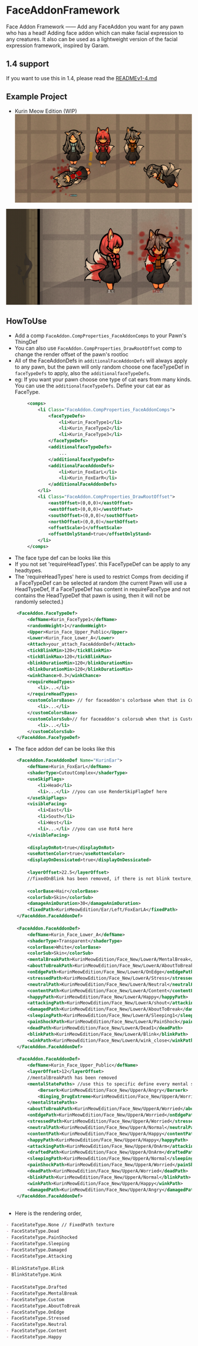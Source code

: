 # FaceAddonFramework
Face Addon Framework —— Add any FaceAddon you want for any pawn who has a head!
Adding face addon which can make facial expression to any creatures. It also can be used as a lightweight version of the facial expression framework, inspired by Garam.

## 1.4 support
If you want to use this in 1.4, please read the [READMEv1-4.md](./1.4/READMEv1-4.md)

## Example Project
- Kurin Meow Edition (WIP)
![Face expression and FaceAddon fox ears](./About/kurinFaceAddon.png "Face expression and FaceAddon fox ears")

![Face animation](./About/face_animation.gif "Face animation")

## HowToUse
- Add a comp `FaceAddon.CompProperties_FaceAddonComps` to your Pawn's ThingDef
- You can also use `FaceAddon.CompProperties_DrawRootOffset` comp to change the render offset of the pawn's rootloc
- All of the FaceAddonDefs in `additionalFaceAddonDefs` will always apply to any pawn, but the pawn will only random choose one faceTypeDef in `faceTypeDefs` to apply, also the `additionalfaceTypeDefs`. 
- eg: If you want your pawn choose one type of cat ears from many kinds. You can use the `additionalfaceTypeDefs`. Define your cat ear as FaceType.
```xml
		<comps>
			<li Class="FaceAddon.CompProperties_FaceAddonComps">
				<faceTypeDefs>
					<li>Kurin_FaceType1</li>
					<li>Kurin_FaceType2</li>
					<li>Kurin_FaceType3</li>
				</faceTypeDefs>
				<additionalfaceTypeDefs>
					...
				</additionalfaceTypeDefs>
				<additionalFaceAddonDefs>
					<li>Kurin_FoxEarL</li>
					<li>Kurin_FoxEarR</li>
				</additionalFaceAddonDefs>
			</li>
			<li Class="FaceAddon.CompProperties_DrawRootOffset">
				<eastOffset>(0,0,0)</eastOffset>
				<westOffset>(0,0,0)</westOffset>
				<southOffset>(0,0,0)</southOffset>
				<northOffset>(0,0,0)</northOffset>
				<offsetScale>1</offsetScale>
				<offsetOnlyStand>true</offsetOnlyStand>
			</li>
		</comps>
```

- The face type def can be looks like this
- If you not set 'requireHeadTypes'. this FaceTypeDef can be apply to any headtypes.
- The 'requireHeadTypes' here is used to restrict Comps from deciding if a FaceTypeDef can be selected at random (the current Pawn will use a HeadTypeDef, If a FaceTypeDef has content in requireFaceType and not contains the HeadTypeDef that pawn is using, then it will not be randomly selected.)
```xml
	<FaceAddon.FaceTypeDef>
		<defName>Kurin_FaceType1</defName>
		<randomWeight>1</randomWeight>
		<Upper>Kurin_Face_Upper_Public</Upper>
		<Lower>Kurin_Face_Lower_A</Lower>
		<Attach>your_attach_FaceAddonDef</Attach>
		<tickBlinkMin>120</tickBlinkMin>
		<tickBlinkMax>120</tickBlinkMax>
		<blinkDurationMin>120</blinkDurationMin>
		<blinkDurationMin>120</blinkDurationMin>
		<winkChance>0.3</winkChance>
		<requireHeadTypes>
			<li>...</li>
		</requireHeadTypes>
		<customColorsBase> // for faceaddon's colorbase when that is Custom
			<li>...</li>
		</customColorsBase>
		<customColorsSub>// for faceaddon's colorsub when that is Custom
			<li>...</li>
		</customColorsSub>
	</FaceAddon.FaceTypeDef>
```

- The face addon def can be looks like this
```xml
	<FaceAddon.FaceAddonDef Name="KurinEar">
		<defName>Kurin_FoxEarL</defName>
		<shaderType>CutoutComplex</shaderType>
		<useSkipFlags>
			<li>Head</li>
			<li>...</li> //you can use RenderSkipFlagDef here
		</useSkipFlags>
		<visibleFacing>
			<li>East</li>
			<li>South</li>
			<li>West</li>
			<li>...</li> //you can use Rot4 here
		</visibleFacing>

		<displayOnRot>true</displayOnRot>
		<useRottenColor>true</useRottenColor>
		<displayOnDessicated>true</displayOnDessicated>

		<layerOffset>22.5</layerOffset>
		//fixedOnBlink has been removed, if there is not blink texture, it won't blink.

		<colorBase>Hair</colorBase>
		<colorSub>Skin</colorSub>
		<damageAnimDuration>30</damageAnimDuration>
		<fixedPath>KurinMeowEdition/Ear/Left/FoxEarLA</fixedPath>
	</FaceAddon.FaceAddonDef>

	<FaceAddon.FaceAddonDef>
		<defName>Kurin_Face_Lower_A</defName>
		<shaderType>Transparent</shaderType>
		<colorBase>White</colorBase>
		<colorSub>Skin</colorSub>
		<mentalBreakPath>KurinMeowEdition/Face_New/LowerA/MentalBreak</mentalBreakPath>
		<aboutToBreakPath>KurinMeowEdition/Face_New/LowerA/AboutToBreak</aboutToBreakPath>
		<onEdgePath>KurinMeowEdition/Face_New/LowerA/OnEdge</onEdgePath>
		<stressedPath>KurinMeowEdition/Face_New/LowerA/Stress</stressedPath>
		<neutralPath>KurinMeowEdition/Face_New/LowerA/Neutral</neutralPath>
		<contentPath>KurinMeowEdition/Face_New/LowerA/Content</contentPath>
		<happyPath>KurinMeowEdition/Face_New/LowerA/Happy</happyPath>
		<attackingPath>KurinMeowEdition/Face_New/LowerA/shout</attackingPath>
		<damagedPath>KurinMeowEdition/Face_New/LowerA/AboutToBreak</damagedPath>
		<sleepingPath>KurinMeowEdition/Face_New/LowerA/Sleeping1</sleepingPath>
		<painShockPath>KurinMeowEdition/Face_New/LowerA/PainShock</painShockPath>
		<deadPath>KurinMeowEdition/Face_New/LowerA/Dead1</deadPath>
		<blinkPath>KurinMeowEdition/Face_New/LowerA/Blink</blinkPath>
		<winkPath>KurinMeowEdition/Face_New/LowerA/wink_close</winkPath>
	</FaceAddon.FaceAddonDef>

	<FaceAddon.FaceAddonDef>
		<defName>Kurin_Face_Upper_Public</defName>
		<layerOffset>12</layerOffset>
		//mentalBreakPath has been removed
		<mentalStatePaths> //use this to specific define every mental state texture path
			<Berserk>KurinMeowEdition/Face_New/UpperA/Angry</Berserk>
			<Binging_DrugExtreme>KurinMeowEdition/Face_New/UpperA/Worried</Binging_DrugExtreme>
		</mentalStatePaths>
		<aboutToBreakPath>KurinMeowEdition/Face_New/UpperA/Worried</aboutToBreakPath>
		<onEdgePath>KurinMeowEdition/Face_New/UpperA/Worried</onEdgePath>
		<stressedPath>KurinMeowEdition/Face_New/UpperA/Worried</stressedPath>
		<neutralPath>KurinMeowEdition/Face_New/UpperA/Normal</neutralPath>
		<contentPath>KurinMeowEdition/Face_New/UpperA/Happy</contentPath>
		<happyPath>KurinMeowEdition/Face_New/UpperA/Happy</happyPath>
		<attackingPath>KurinMeowEdition/Face_New/UpperA/OnArm</attackingPath>
		<draftedPath>KurinMeowEdition/Face_New/UpperA/OnArm</draftedPath>
		<sleepingPath>KurinMeowEdition/Face_New/UpperA/Normal</sleepingPath>
		<painShockPath>KurinMeowEdition/Face_New/UpperA/Worried</painShockPath>
		<deadPath>KurinMeowEdition/Face_New/UpperA/Worried</deadPath>
		<blinkPath>KurinMeowEdition/Face_New/UpperA/Normal</blinkPath>
		<winkPath>KurinMeowEdition/Face_New/UpperA/Happy</winkPath>
		<damagedPath>KurinMeowEdition/Face_New/UpperA/Angry</damagedPath>
	</FaceAddon.FaceAddonDef>
	
```

- Here is the rendering order, 

```markdown
- FaceStateType.None // FixedPath texture
- FaceStateType.Dead
- FaceStateType.PainShocked
- FaceStateType.Sleeping
- FaceStateType.Damaged
- FaceStateType.Attacking

- BlinkStateType.Blink
- BlinkStateType.Wink

- FaceStateType.Drafted
- FaceStateType.MentalBreak
- FaceStateType.Custom
- FaceStateType.AboutToBreak
- FaceStateType.OnEdge
- FaceStateType.Stressed
- FaceStateType.Neutral
- FaceStateType.Content
- FaceStateType.Happy
```
